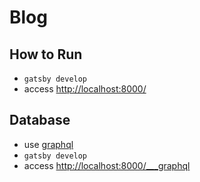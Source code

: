 # Blog

## How to Run
- `gatsby develop`
- access [http://localhost:8000/](http://localhost:8000/)

## Database
- use [graphql](https://graphql.org/learn/)
- `gatsby develop`
- access [http://localhost:8000/___graphql](http://localhost:8000/___graphql)
